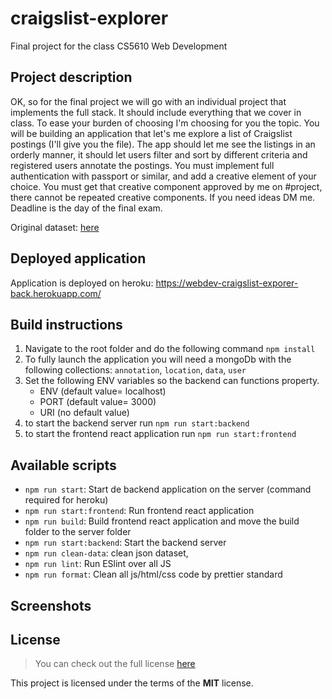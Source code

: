 # craigslist-explorer

Final project for the class CS5610 Web Development


## Project description

OK, so for the final project we will go with an individual project that implements the full stack. It should include everything that we cover in class. To ease your burden of choosing I'm choosing for you the topic.
You will be building an application that let's me explore a list of Craigslist postings (I'll give you the file). The app should let me see the listings in an orderly manner, it should let users filter and sort by different criteria and registered users annotate the postings.
You must implement full authentication with passport or similar, and add a creative element of your choice. You must get that creative component approved by me on #project, there cannot be repeated creative components. If you need ideas DM me.
Deadline is the day of the final exam.

Original dataset: [here](/data/apts.json)

## Deployed application

Application is deployed on heroku: https://webdev-craigslist-exporer-back.herokuapp.com/


## Build instructions

1. Navigate to the root folder and do the following command `npm install`
2. To fully launch the application you will need a mongoDb with the following collections: `annotation`, `location`, `data`, `user`
3. Set the following ENV variables so the backend can functions property.
    - ENV (default value= localhost)
    - PORT (default value= 3000)  
    - URI (no default value)
4. to start the backend server run `npm run start:backend`
4. to start the frontend react application run `npm run start:frontend`

## Available scripts

- `npm run start`: Start de backend application on the server (command required for heroku)
- `npm run start:frontend`: Run frontend react application
- `npm run build`: Build frontend react application and move the build folder to the server folder
- `npm run start:backend`: Start the backend server
- `npm run clean-data`: clean json dataset,
- `npm run lint`: Run ESlint over all JS
- `npm run format`: Clean all js/html/css code by prettier standard

## Screenshots



## License

> You can check out the full license [here](/LICENSE)

This project is licensed under the terms of the **MIT** license.

